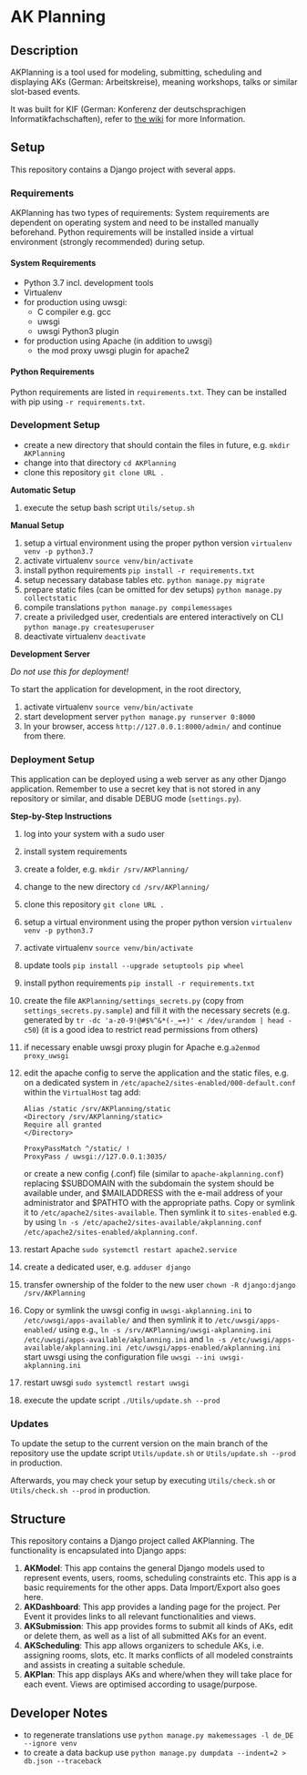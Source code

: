 # AK Planning

## Description

AKPlanning is a tool used for modeling, submitting, scheduling and displaying AKs (German: Arbeitskreise), meaning workshops, talks or similar slot-based events.

It was built for KIF (German: Konferenz der deutschsprachigen Informatikfachschaften), refer to [the wiki](wiki.kif.rocks) for more Information.


## Setup

This repository contains a Django project with several apps.


### Requirements

AKPlanning has two types of requirements: System requirements are dependent on operating system and need to be installed manually beforehand. Python requirements will be installed inside a virtual environment (strongly recommended) during setup.


#### System Requirements

* Python 3.7 incl. development tools
* Virtualenv
* for production using uwsgi:
  * C compiler e.g. gcc
  * uwsgi
  * uwsgi Python3 plugin
* for production using Apache (in addition to uwsgi)
  * the mod proxy uwsgi plugin for apache2


#### Python Requirements

Python requirements are listed in ``requirements.txt``. They can be installed with pip using ``-r requirements.txt``.


### Development Setup

* create a new directory that should contain the files in future, e.g. ``mkdir AKPlanning``
* change into that directory ``cd AKPlanning``
* clone this repository ``git clone URL .``


**Automatic Setup**

1. execute the setup bash script ``Utils/setup.sh``


**Manual Setup**

1. setup a virtual environment using the proper python version ``virtualenv venv -p python3.7``
1. activate virtualenv ``source venv/bin/activate``
1. install python requirements ``pip install -r requirements.txt``
1. setup necessary database tables etc. ``python manage.py migrate``
1. prepare static files (can be omitted for dev setups) ``python manage.py collectstatic``
1. compile translations ``python manage.py compilemessages``
1. create a priviledged user, credentials are entered interactively on CLI ``python manage.py createsuperuser``
1. deactivate virtualenv ``deactivate``


**Development Server**

*Do not use this for deployment!*

To start the application for development, in the root directory,

1. activate virtualenv ``source venv/bin/activate``
1. start development server ``python manage.py runserver 0:8000``
1. In your browser, access ``http://127.0.0.1:8000/admin/`` and continue from there.


### Deployment Setup

This application can be deployed using a web server as any other Django application.
Remember to use a secret key that is not stored in any repository or similar, and disable DEBUG mode (``settings.py``).

**Step-by-Step Instructions**

1. log into your system with a sudo user
1. install system requirements
1. create a folder, e.g. ``mkdir /srv/AKPlanning/``
1. change to the new directory ``cd /srv/AKPlanning/``
1. clone this repository ``git clone URL .``
1. setup a virtual environment using the proper python version ``virtualenv venv -p python3.7``
1. activate virtualenv ``source venv/bin/activate``
1. update tools ``pip install --upgrade setuptools pip wheel``
1. install python requirements ``pip install -r requirements.txt``
1. create the file ``AKPlanning/settings_secrets.py`` (copy from ``settings_secrets.py.sample``) and fill it with the necessary secrets (e.g. generated by ``tr -dc 'a-z0-9!@#$%^&*(-_=+)' < /dev/urandom | head -c50``) (it is a good idea to restrict read permissions from others)
1. if necessary enable uwsgi proxy plugin for Apache e.g.``a2enmod proxy_uwsgi``
1. edit the apache config to serve the application and the static files, e.g. on a dedicated system in ``/etc/apache2/sites-enabled/000-default.conf`` within the ``VirtualHost`` tag add:

    ```
    Alias /static /srv/AKPlanning/static
    <Directory /srv/AKPlanning/static>
    Require all granted
    </Directory>

    ProxyPassMatch ^/static/ !
    ProxyPass / uwsgi://127.0.0.1:3035/
    ```

    or create a new config (.conf) file (similar to ``apache-akplanning.conf``) replacing $SUBDOMAIN with the subdomain the system should be available under, and $MAILADDRESS with the e-mail address of your administrator and $PATHTO with the appropriate paths. Copy or symlink it to ``/etc/apache2/sites-available``. Then symlink it to ``sites-enabled`` e.g. by using ``ln -s /etc/apache2/sites-available/akplanning.conf /etc/apache2/sites-enabled/akplanning.conf``.
1. restart Apache ``sudo systemctl restart apache2.service``
1. create a dedicated user, e.g. ``adduser django``
1. transfer ownership of the folder to the new user ``chown -R django:django /srv/AKPlanning``
1. Copy or symlink the uwsgi config in ``uwsgi-akplanning.ini`` to ``/etc/uwsgi/apps-available/`` and then symlink it to ``/etc/uwsgi/apps-enabled/`` using e.g., ``ln -s /srv/AKPlanning/uwsgi-akplanning.ini /etc/uwsgi/apps-available/akplanning.ini`` and ``ln -s /etc/uwsgi/apps-available/akplanning.ini /etc/uwsgi/apps-enabled/akplanning.ini``
start uwsgi using the configuration file ``uwsgi --ini uwsgi-akplanning.ini``
1. restart uwsgi ``sudo systemctl restart uwsgi``
1. execute the update script ``./Utils/update.sh --prod``


### Updates

To update the setup to the current version on the main branch of the repository use the update script ``Utils/update.sh`` or ``Utils/update.sh --prod`` in production.

Afterwards, you may check your setup by executing ``Utils/check.sh`` or ``Utils/check.sh --prod`` in production.


## Structure

This repository contains a Django project called AKPlanning. The functionality is encapsulated into Django apps:

1. **AKModel**: This app contains the general Django models used to represent events, users, rooms, scheduling constraints etc. This app is a basic requirements for the other apps. Data Import/Export also goes here.
1. **AKDashboard**: This app provides a landing page for the project. Per Event it provides links to all relevant functionalities and views.
1. **AKSubmission**: This app provides forms to submit all kinds of AKs, edit or delete them, as well as a list of all submitted AKs for an event.
1. **AKScheduling**: This app allows organizers to schedule AKs, i.e. assigning rooms, slots, etc. It marks conflicts of all modeled constraints and assists in creating a suitable schedule.
1. **AKPlan**: This app displays AKs and where/when they will take place for each event. Views are optimised according to usage/purpose.


## Developer Notes
* to regenerate translations use ````python manage.py makemessages -l de_DE --ignore venv````
* to create a data backup use ````python manage.py dumpdata --indent=2 > db.json --traceback````